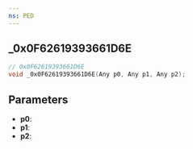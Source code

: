```yaml
---
ns: PED
---
```

## _0x0F62619393661D6E

```c
// 0x0F62619393661D6E
void _0x0F62619393661D6E(Any p0, Any p1, Any p2);
```


## Parameters
* **p0**: 
* **p1**: 
* **p2**: 

